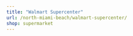 ```yaml
---
title: "Walmart Supercenter"
url: /north-miami-beach/walmart-supercenter/
shop: supermarket
---
```

